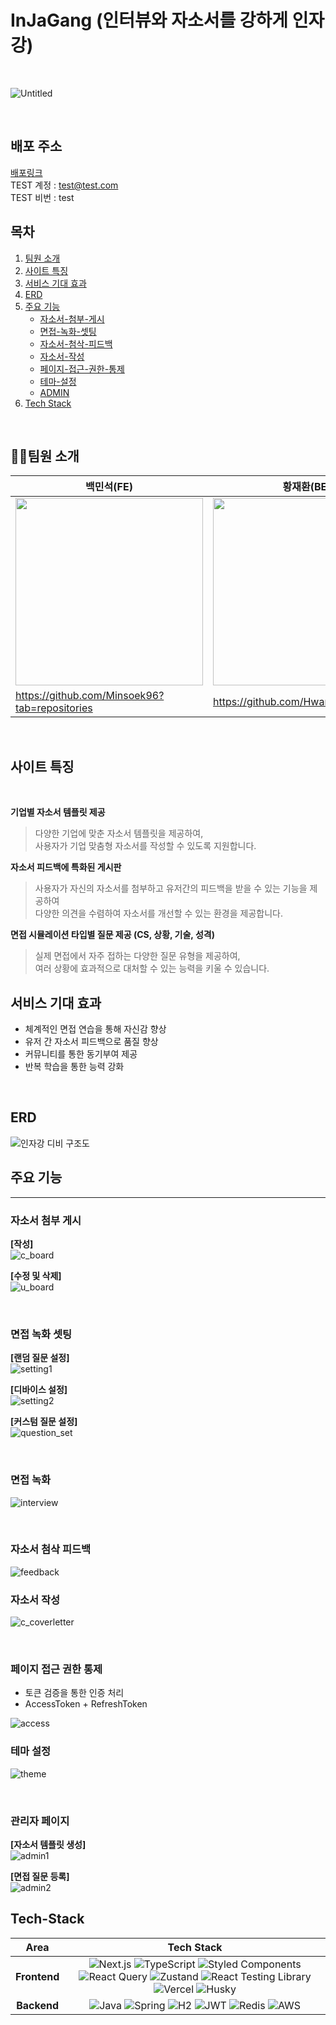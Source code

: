 # InJaGang (인터뷰와 자소서를 강하게 인자강)

<br/>

![Untitled](https://github.com/Minsoek96/Injagang/assets/125581005/b1d08a5d-842a-4b27-9f74-ac4046816a0a)

<br/>

## 배포 주소

[배포링크](https://injagang-fe.vercel.app/)   
TEST 계정 : test@test.com  
TEST 비번 : test

## 목차

1. [팀원 소개](#팀원-소개)
2. [사이트 특징](#사이트-특징)
3. [서비스 기대 효과](#서비스-기대-효과)
4. [ERD](#erd)
5. [주요 기능](#주요-기능)
   - [자소서-첨부-게시](#자소서-첨부-게시)
   - [면접-녹화-셋팅](#면접-녹화-셋팅)
   - [자소서-첨삭-피드백](#자소서-첨삭-피드백)
   - [자소서-작성](#자소서-작성)
   - [페이지-접근-권한-통제](#페이지-접근-권한-통제)
   - [테마-설정](#테마-설정)
   - [ADMIN](#관리자-페이지)
6. [Tech Stack](#tech-stack)

<br/>

## 🙋‍♂️팀원 소개

| 백민석(FE)                                                                                       | 황재환(BE)                                                                                 |
| ------------------------------------------------------------------------------------------------ | ------------------------------------------------------------------------------------------ |
| <img src="https://avatars.githubusercontent.com/u/125581005?s=64&v=4" width="300" height="300"/> | <img src="https://avatars.githubusercontent.com/u/58110333?v=4" width="300" height="300"/> |
| https://github.com/Minsoek96?tab=repositories                                                    | https://github.com/HwangJaeHwan                                                            |

<br/>

## 사이트 특징

<br/>

**기업별 자소서 템플릿 제공**

> 다양한 기업에 맞춘 자소서 템플릿을 제공하여,  
> 사용자가 기업 맞춤형 자소서를 작성할 수 있도록 지원합니다.

**자소서 피드백에 특화된 게시판**

> 사용자가 자신의 자소서를 첨부하고 유저간의 피드백을 받을 수 있는 기능을 제공하여  
> 다양한 의견을 수렴하여 자소서를 개선할 수 있는 환경을 제공합니다.

**면접 시뮬레이션 타입별 질문 제공 (CS, 상황, 기술, 성격)**

> 실제 면접에서 자주 접하는 다양한 질문 유형을 제공하여,  
> 여러 상황에 효과적으로 대처할 수 있는 능력을 키울 수 있습니다.

## 서비스 기대 효과

- 체계적인 면접 연습을 통해 자신감 향상
- 유저 간 자소서 피드백으로 품질 향상
- 커뮤니티를 통한 동기부여 제공
- 반복 학습을 통한 능력 강화

<br/>

## ERD

![인자강 디비 구조도](https://github.com/HwangJaeHwan/Injagang/assets/58110333/769886ad-0006-484d-a6ad-c5b128a8ea55)

## 주요 기능

---

### 자소서 첨부 게시

**[작성]**  
![c_board](https://github.com/user-attachments/assets/69310b20-8000-41e5-b0ef-76d10715766e)


**[수정 및 삭제]**  
![u_board](https://github.com/user-attachments/assets/ca8e89a4-c17d-49a8-8094-504432540b25)

<br/>

### 면접 녹화 셋팅

**[랜덤 질문 설정]**  
![setting1](https://github.com/user-attachments/assets/abfb8d8f-c7e9-47ae-b263-53051ef18896)


**[디바이스 설정]**  
![setting2](https://github.com/user-attachments/assets/9af7da40-5187-48cb-b316-fe62dea59179)


**[커스텀 질문 설정]**  
![question_set](https://github.com/user-attachments/assets/e41056ee-757b-4a98-8f2b-a8d61f19824c)

<br/>

### 면접 녹화 

![interview](https://github.com/user-attachments/assets/502ed900-07a5-455f-8c0e-1e860e785041)

<br/>


### 자소서 첨삭 피드백

![feedback](https://github.com/user-attachments/assets/ed2fe925-0de8-4342-a9b9-1cc02641b3ba)

### 자소서 작성

![c_coverletter](https://github.com/user-attachments/assets/d1eec35e-1030-4538-9233-8837b1a8dbbf)

<br/>

### 페이지 접근 권한 통제 
- 토큰 검증을 통한 인증 처리
- AccessToken + RefreshToken

![access](https://github.com/user-attachments/assets/5fad593c-25ee-4937-9449-cafc3824f697)



### 테마 설정

![theme](https://github.com/user-attachments/assets/5b8807d8-cf95-41f5-997a-018624b12ee1)

<br/>

### 관리자 페이지  

**[자소서 템플릿 생성]**  
![admin1](https://github.com/user-attachments/assets/f0a49e1a-c806-4201-99af-340b8f4addc3)


**[면접 질문 등록]**  
![admin2](https://github.com/user-attachments/assets/9fbeb135-bad9-490d-805b-00337c5c5481)




## Tech-Stack

<div>

|     Area     |                                                                                                                                                                                                                                                                                                                                                           Tech Stack                                                                                                                                                                                                                                                                                                                                                            |
|:------------:|:-------------------------------------------------------------------------------------------------------------------------------------------------------------------------------------------------------------------------------------------------------------------------------------------------------------------------------------------------------------------------------------------------------------------------------------------------------------------------------------------------------------------------------------------------------------------------------------------------------------------------------------------------------------------------------------------------:|
| **Frontend** | <img src="https://img.shields.io/badge/next.js-000000.svg?&style=for-the-badge&logo=next.js&logoColor=white" alt="Next.js"> <img src="https://img.shields.io/badge/typescript-3178C6.svg?&style=for-the-badge&logo=typescript&logoColor=white" alt="TypeScript"> <img src="https://img.shields.io/badge/styled--components-DB7093.svg?&style=for-the-badge&logo=styled-components&logoColor=white" alt="Styled Components"> <img src="https://img.shields.io/badge/react--query-FF4154.svg?&style=for-the-badge&logo=react-query&logoColor=white" alt="React Query"> <img src="https://img.shields.io/badge/zustand-764ABC.svg?&style=for-the-badge&logo=Zustand&logoColor=white" alt="Zustand"> <img src="https://img.shields.io/badge/react--testing--library-E33332.svg?&style=for-the-badge&logo=testing-library&logoColor=white" alt="React Testing Library"> <img src="https://img.shields.io/badge/vercel-000000.svg?&style=for-the-badge&logo=vercel&logoColor=white" alt="Vercel"> <img src="https://img.shields.io/badge/husky-4D4D4D.svg?&style=for-the-badge&logo=husky&logoColor=white" alt="Husky"> |
| **Backend**  | <img src="https://img.shields.io/badge/java-007396?style=for-the-badge&logo=java&logoColor=white" alt="Java"> <img src="https://img.shields.io/badge/spring-6DB33F?style=for-the-badge&logo=spring&logoColor=white" alt="Spring"> <img src="https://img.shields.io/badge/h2-4479A1?style=for-the-badge&logo=h2&logoColor=white" alt="H2"> <img src="https://img.shields.io/badge/jwt-000000?style=for-the-badge&logo=JSON%20web%20tokens&logoColor=white" alt="JWT"> <img src="https://img.shields.io/badge/redis-DC382D?style=for-the-badge&logo=redis&logoColor=white" alt="Redis"> <img src="https://img.shields.io/badge/aws-232F3E?style=for-the-badge&logo=amazon-aws&logoColor=white" alt="AWS"> |

</div>

